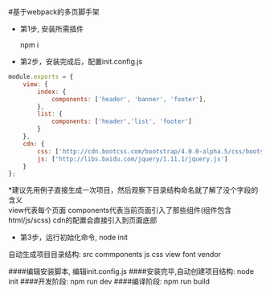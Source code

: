 #基于webpack的多页脚手架
+ 第1步, 安装所需插件  

     npm i    

+ 第2步，安装完成后，配置init.config.js

```javascript
module.exports = {
	view: {
	    index: {
	        components: ['header', 'banner', 'footer'],
	    },
	    list: {
	        components: ['header','list', 'footer']
	    }		
	},
	cdn: {
		css: ['http://cdn.bootcss.com/bootstrap/4.0.0-alpha.5/css/bootstrap.css'],
		js: ['http://libs.baidu.com/jquery/1.11.1/jquery.js']
	}
};
```

*建议先用例子直接生成一次项目，然后观察下目录结构命名就了解了没个字段的含义  
view代表每个页面
components代表当前页面引入了那些组件(组件包含html/js/scss)
cdn的配置会直接引入到页面底部




+ 第3步，运行初始化命令, node init  

自动生成项目目录结构:
	src
	  commponents
	  js
	  css
	  view
	  font
	  vendor








####编辑安装脚本, 编辑init.config.js
####安装完毕,自动创建项目结构: node init
####开发阶段: npm run dev
####编译阶段: npm run build

